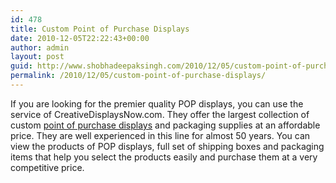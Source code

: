```yaml
---
id: 478
title: Custom Point of Purchase Displays
date: 2010-12-05T22:22:43+00:00
author: admin
layout: post
guid: http://www.shobhadeepaksingh.com/2010/12/05/custom-point-of-purchase-displays/
permalink: /2010/12/05/custom-point-of-purchase-displays/
---
```

If you are looking for the premier quality POP displays, you can use the service of CreativeDisplaysNow.com. They offer the largest collection of custom [point of purchase displays](http://www.creativedisplaysnow.com/CustomGallery.aspx) and packaging supplies at an affordable price. They are well experienced in this line for almost 50 years. You can view the products of POP displays, full set of shipping boxes and packaging items that help you select the products easily and purchase them at a very competitive price.